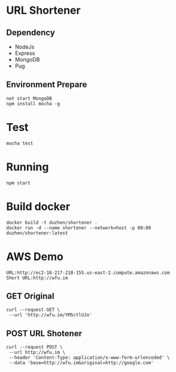 # URL Shortener

## Dependency
* NodeJs
* Express
* MongoDB
* Pug

## Environment Prepare
```
net start MongoDB
npm install mocha -g
```

# Test
```
mocha test
```

# Running
 ```
 npm start
 ```
 
 # Build docker
 ```
 docker build -t duzhen/shortener .
 docker run -d --name shortener --network=host -p 80:80 duzhen/shortener:latest
 ```
 
 # AWS Demo
 ```
 URL:http://ec2-18-217-218-155.us-east-2.compute.amazonaws.com
 Short URL:http://wfu.im
 ```
 
 ## GET Original
 ```
 curl --request GET \
  --url 'http://wfu.im/YM5ctlUJo'
 ```
 
 ## POST URL Shotener
 ```
curl --request POST \
  --url http://wfu.im \
  --header 'Content-Type: application/x-www-form-urlencoded' \
  --data 'base=http://wfu.im&original=http://google.com'
```
